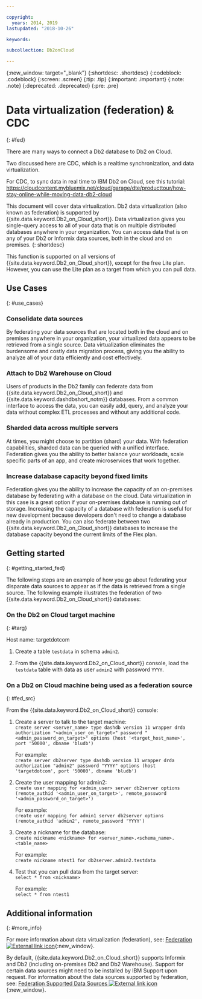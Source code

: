 ```yaml
---

copyright:
  years: 2014, 2019
lastupdated: "2018-10-26"

keywords: 

subcollection: Db2onCloud

---
```


<!-- Attribute definitions --> 
{:new_window: target="_blank"}
{:shortdesc: .shortdesc}
{:codeblock: .codeblock}
{:screen: .screen}
{:tip: .tip}
{:important: .important}
{:note: .note}
{:deprecated: .deprecated}
{:pre: .pre}

# Data virtualization (federation) & CDC
{: #fed}

There are many ways to connect a Db2 database to Db2 on Cloud.

Two discussed here are CDC, which is a realtime synchronization, and data virtualization.

For CDC, to sync data in real time to IBM Db2 on Cloud, see this tutorial:
https://cloudcontent.mybluemix.net/cloud/garage/dte/producttour/how-stay-online-while-moving-data-db2-cloud

This document will cover data virtualization. Db2 data virtualization (also known as federation) is supported by {{site.data.keyword.Db2_on_Cloud_short}}. Data virtualization gives you single-query access to all of your data that is on multiple distributed databases anywhere in your organization. You can access data that is on any of your Db2 or Informix data sources, both in the cloud and on premises. 
{: shortdesc}

This function is supported on all versions of {{site.data.keyword.Db2_on_Cloud_short}}, except for the free Lite plan. However, you can use the Lite plan as a target from which you can pull data.

## Use Cases
{: #use_cases}

### Consolidate data sources

By federating your data sources that are located both in the cloud and on premises anywhere in your organization, your virtualized data appears to be retrieved from a single source. Data virtualization eliminates the burdensome and costly data migration process, giving you the ability to analyze all of your data efficiently and cost effectively.

<!-- A company may have started their operations with an on-premises Db2 server. As cloud technology becomes more widespread and companies start to operate on cloud in a cost-effective fashion, there will be continued Cloud growth. However, the organization’s data on both sources remain as a critical component to their decision-making processes. By way of example, a client operating in retail industry needs to be able to access all data, say customer information, to run further analysis on their customers’ consumption behaviors. They need to be able to identify customers, match their records on cloud with already existing ones from an on-premises database and compose them as if the data is being retrieved from a single source. Federation capability here prevents the burdensome data migration process and allows the user to access the data without moving the data.

located in the cloud and on-premises -->

### Attach to Db2 Warehouse on Cloud

Users of products in the Db2 family can federate data from {{site.data.keyword.Db2_on_Cloud_short}} and {{site.data.keyword.dashdbshort_notm}} databases. From a common interface to access the data, you can easily add, query, and analyze your data without complex ETL processes and without any additional code.

<!-- Db2 family users would now be able to federate data between Db2 on Cloud and Db2 Warehouse on Cloud. By being provided a common interface for accessing the data, a user can now easily add or query data from or to the Warehouse without complex ETL processes or any additional code. -->

### Sharded data across multiple servers

At times, you might choose to partition (shard) your data. With federation capabilities, sharded data can be queried with a unified interface. Federation gives you the ability to better balance your workloads, scale specific parts of an app, and create microservices that work together. 

<!-- At times, users may choose to partition (shard). With federation capabilities, data can be queried with a unified interface and this lets the user better balance the workload, scale specific parts of an app or create microservices that work together. -->

### Increase database capacity beyond fixed limits

Federation gives you the ability to increase the capacity of an on-premises database by federating with a database on the cloud. Data virtualization in this case is a great option if your on-premises database is running out of storage. Increasing the capacity of a database with federation is useful for new development because developers don't need to change a database already in production. You can also federate between two {{site.data.keyword.Db2_on_Cloud_short}} databases to increase the database capacity beyond the current limits of the Flex plan.

<!-- By using federation, users can increase capacity of an on premises database by federating to or from the cloud. This is a great option if your on premises database is running out of storage. Increased capacity will also be useful for new development as our users no longer need to change a database in production. You can also use this feature to federate between two Db2 on Cloud databases to increase the capacity beyond the current limits of the Flex plan. -->

## Getting started
{: #getting_started_fed}

The following steps are an example of how you go about federating your disparate data sources to appear as if the data is retrieved from a single source. The following example illustrates the federation of two {{site.data.keyword.Db2_on_Cloud_short}} databases:

### On the Db2 on Cloud target machine
{: #targ}

Host name: targetdotcom

1. Create a table `testdata` in schema `admin2`.

2. From the {{site.data.keyword.Db2_on_Cloud_short}} console, load the `testdata` table with data as user `admin2` with password `YYYY`.

<!-- ### On a client machine of the target

1. Catalog the target machine:<br/>
   `db2 catalog tcpip node <node_name> remote <host_name> server 50000`<br/>

   For example:<br/>
   `db2 catalog tcpip node fedS remote targetdotcom server 50000`

2. Catalog the database on fedS:<br/>
   `db2 catalog db bludb as <db_name> at node <node_name>`

   For example:<br/>
   `db2 catalog db bludb as srcdb at node fedS`

3. Connect to the database on fedS:<br/>
   `db2 connect to <catalog_db_name> user <admin_user> using '<admin_password>'`

   For example:<br/>
   `db2 connect to srcdb user 'admin1' with password 'XXXX'`

4. Create a wrapper on fedS:<br/>
   `db2 "create wrapper drda"`

5. Create a server to talk to the target machine:<br/>
   `db2 "create server <server_name> type dashdb version 11 wrapper drda authorization \"<admin_user_on_target>\" password \"<admin_password_on_target>\" options (host '<target_host_name>', port '50000', dbname 'bludb')"`

   For example:<br/>
   `db2 "create server db2server type dashdb version 11 wrapper drda authorization \"admin2\" password \"YYYY\" options (host 'targetdotcom', port '50000', dbname 'bludb')"`

6. Create the user mapping for admin2:<br/>
   `db2 "create user mapping for <admin_user> server db2server options (remote_authid '<admin_user_on_target>', remote_password '<admin_password_on_target>')"`

   For example:<br/>
   `db2 "create user mapping for admin1 server db2server options (remote_authid 'admin2', remote_password 'YYYY')"`

7. Create a nickname for the database:<br/>
   `db2 -v "create nickname <nickname> for <server_name>.<schema_name>.<table_name>"`

   For example:<br/>
   `db2 -v "create nickname ntest1 for db2server.admin2.testdata"`

### On the Db2 on Cloud source machine

1. Test that you can pull data from the target server:<br/>
   `db2 "select * from <nickname>"`

   For example:<br/>
   `db2 "select * from ntest1"`
-->

### On a Db2 on Cloud machine being used as a federation source
{: #fed_src}

From the {{site.data.keyword.Db2_on_Cloud_short}} console:

1. Create a server to talk to the target machine:<br/>
   `create server <server_name> type dashdb version 11 wrapper drda authorization "<admin_user_on_target>" password "<admin_password_on_target>" options (host '<target_host_name>', port '50000', dbname 'bludb')`

   For example:<br/>
   `create server db2server type dashdb version 11 wrapper drda authorization "admin2" password "YYYY" options (host 'targetdotcom', port '50000', dbname 'bludb')`

2. Create the user mapping for admin2:<br/>
   `create user mapping for <admin_user> server db2server options (remote_authid '<admin_user_on_target>', remote_password '<admin_password_on_target>')`

   For example:<br/>
   `create user mapping for admin1 server db2server options (remote_authid 'admin2', remote_password 'YYYY')`

3. Create a nickname for the database:<br/>
   `create nickname <nickname> for <server_name>.<schema_name>.<table_name>`

   For example:<br/>
   `create nickname ntest1 for db2server.admin2.testdata`

4. Test that you can pull data from the target server:<br/>
   `select * from <nickname>`

   For example:<br/>
   `select * from ntest1`

## Additional information
{: #more_info}

For more information about data virtualization (federation), see: [Federation ![External link icon](../../icons/launch-glyph.svg "External link icon")](https://www.ibm.com/support/knowledgecenter/SS6NHC/com.ibm.swg.im.dashdb.doc/fcontainer.html){:new_window}.

By default, {{site.data.keyword.Db2_on_Cloud_short}} supports Informix and Db2 (including on-premises Db2 and Db2 Warehouse). Support for certain data sources might need to be installed by IBM Support upon request. For information about the data sources supported by federation, see: [Federation Supported Data Sources ![External link icon](../../icons/launch-glyph.svg "External link icon")](https://www.ibm.com/support/docview.wss?uid=swg27050561){:new_window}.

